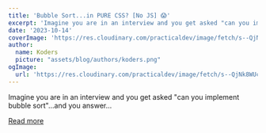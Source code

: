 ```yaml
---
title: 'Bubble Sort...in PURE CSS? [No JS] 😱'
excerpt: 'Imagine you are in an interview and you get asked "can you implement bubble sort"...and you answer...'
date: '2023-10-14'
coverImage: 'https://res.cloudinary.com/practicaldev/image/fetch/s--QjNk8WUc--/c_imagga_scale,f_auto,fl_progressive,h_420,q_auto,w_1000/https://dev-to-uploads.s3.amazonaws.com/uploads/articles/glcmpr0db2775igcub39.jpg'
author:
  name: Koders
  picture: "assets/blog/authors/koders.png"
ogImage:
  url: 'https://res.cloudinary.com/practicaldev/image/fetch/s--QjNk8WUc--/c_imagga_scale,f_auto,fl_progressive,h_420,q_auto,w_1000/https://dev-to-uploads.s3.amazonaws.com/uploads/articles/glcmpr0db2775igcub39.jpg'
---
```


Imagine you are in an interview and you get asked "can you implement bubble sort"...and you answer...

[Read more](https://dev.to/grahamthedev/bubble-sortin-pure-css-no-js-3bb1)
